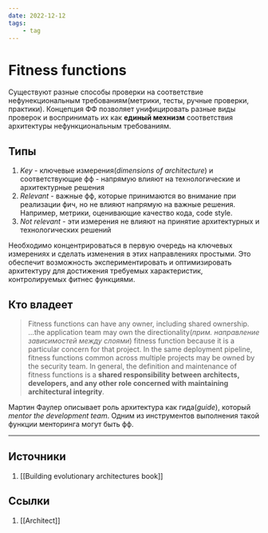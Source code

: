 ```yaml
---
date: 2022-12-12
tags:
    - tag
---
```

# Fitness functions

Существуют разные способы проверки на соответствие нефунекциональным требованиям(метрики, тесты, ручные проверки, практики). Концепция ФФ позволяет унифицировать разные виды проверок и воспринимать их как **единый мехнизм** соответствия архитектуры нефункциональным требованиям.

## Типы

1. *Key* - ключевые измерения(*dimensions of architecture*) и соответствующие фф - напрямую влияют на технологические и архитектурные решения
1. *Relevant* - важные фф, которые принимаются во внимание при реализации фич, но не влияют напрямую на важные решения. Например, метрики, оценивающие качество кода, code style.
1. *Not relevant* - эти измерения не влияют на принятие архитектурных и технологических решений

Необходимо концентрироваться в первую очередь на ключевых измерениях и сделать изменения в этих направлениях простыми. Это обеспечит возможность экспериментировать и оптимизировать архитектуру для достижения требуемых характеристик, контролируемых фитнес функциями.

## Кто владеет

> Fitness functions can have any owner, including shared ownership. ...the application team may own the directionality(*прим. направление зависимостей между слоями*) fitness function because it is a particular concern for that project. In the same deployment pipeline, fitness functions common across multiple projects may be owned by the security team. In general, the definition and maintenance of fitness functions is a **shared responsibility between architects, developers, and any other role concerned with maintaining architectural integrity**.

Мартин Фаулер описывает роль архитектура как гида(*guide*), который *mentor the development team*. Одним из инструментов выполнения такой функции менторинга могут быть фф.

---

## Источники

1. [[Building evolutionary architectures book]]

## Ссылки

1. [[Architect]]
